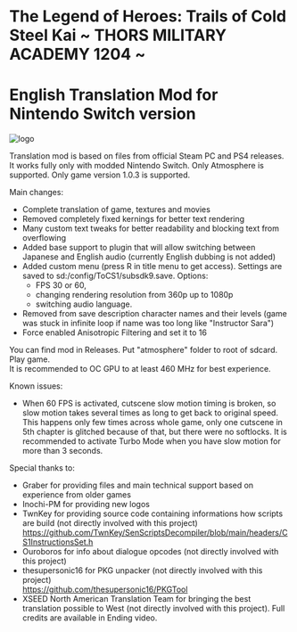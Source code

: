 # The Legend of Heroes: Trails of Cold Steel Kai ~ THORS MILITARY ACADEMY 1204 ~
# English Translation Mod for Nintendo Switch version

![logo](https://i.imgur.com/v8q3LSI.png)

Translation mod is based on files from official Steam PC and PS4 releases. 
It works fully only with modded Nintendo Switch. Only Atmosphere is supported.
Only game version 1.0.3 is supported.

Main changes:
- Complete translation of game, textures and movies
- Removed completely fixed kernings for better text rendering
- Many custom text tweaks for better readability and blocking text from overflowing
- Added base support to plugin that will allow switching between Japanese and English audio (currently English dubbing is not added)
- Added custom menu (press R in title menu to get access). Settings are saved to sd:/config/ToCS1/subsdk9.save. Options:
  - FPS 30 or 60, 
  - changing rendering resolution from 360p up to 1080p
  - switching audio language. 
- Removed from save description character names and their levels (game was stuck in infinite loop if name was too long like "Instructor Sara")
- Force enabled Anisotropic Filtering and set it to 16

You can find mod in Releases. Put "atmosphere" folder to root of sdcard. Play game.</br>
It is recommended to OC GPU to at least 460 MHz for best experience.

Known issues:
- When 60 FPS is activated, cutscene slow motion timing is broken, so slow motion takes several times as long to get back to original speed. This happens only few times across whole game, only one cutscene in 5th chapter is glitched because of that, but there were no softlocks. It is recommended to activate Turbo Mode when you have slow motion for more than 3 seconds.

Special thanks to:
- Graber for providing files and main technical support based on experience from older games
- Inochi-PM for providing new logos
- TwnKey for providing source code containing informations how scripts are build (not directly involved with this project) </br>
 https://github.com/TwnKey/SenScriptsDecompiler/blob/main/headers/CS1InstructionsSet.h
- Ouroboros for info about dialogue opcodes (not directly involved with this project)
- thesupersonic16 for PKG unpacker (not directly involved with this project)</br>
 https://github.com/thesupersonic16/PKGTool
- XSEED North American Translation Team for bringing the best translation possible to West (not directly involved with this project). Full credits are available in Ending video. 
